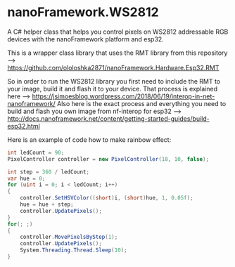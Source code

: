 # nanoFramework.WS2812
A C# helper class that helps you control pixels on WS2812 addressable RGB devices with the nanoFramework platform and esp32.

This is a wrapper class library that uses the RMT library from this repository --> https://github.com/ololoshka2871/nanoFramework.Hardware.Esp32.RMT

So in order to run the WS2812 library you first need to include the RMT to your image, build it and flash it to your device. That process is explained here --> https://jsimoesblog.wordpress.com/2018/06/19/interop-in-net-nanoframework/
Also here is the exact process and everything you need to build and flash you own image from nf-interop for esp32 --> http://docs.nanoframework.net/content/getting-started-guides/build-esp32.html

Here is an example of code how to make rainbow effect:

```C#
int ledCount = 90;
PixelController controller = new PixelController(18, 10, false);

int step = 360 / ledCount;
var hue = 0;
for (uint i = 0; i < ledCount; i++)
{                
    controller.SetHSVColor((short)i, (short)hue, 1, 0.05f); 
    hue = hue + step;  
    controller.UpdatePixels();
}
for(; ;)
{
    controller.MovePixelsByStep(1);
    controller.UpdatePixels();
    System.Threading.Thread.Sleep(10);
}
```
